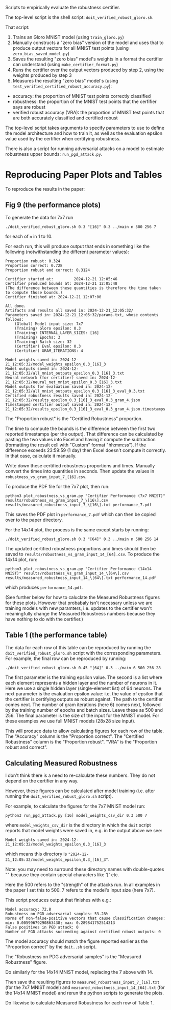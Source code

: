 Scripts to empirically evaluate the robustness certifier.

The top-level script is the shell script: `doit_verified_robust_gloro.sh`.

That script:
1. Trains an Gloro MNIST model (using `train_gloro.py`)
2. Manually constructs a "zero bias" version of the model and uses that to produce output vectors for all MNIST test points (using `zero_bias_saved_model.py`)
3. Saves the resulting "zero bias" model's weights in a format the certifier can understand (using `make_certifier_format.py`)
4. Runs the certifier over the output vectors produced by step 2, using the weights produced by step 3
5. Measures the resulting "zero bias" model's (using `test_verified_certified_robust_accuracy.py`):
  * accuracy: the proportion of MNIST test points correctly classified
  * robustness: the proportion of the MNIST test points that the cerfifier says are robust
  * verified robust accuracy (VRA): the proportion of MNIST test points that are both accurately classified and certified robust

The top-level script takes arguments to specify parameters to use to define the model architecture and how to train it, as well as the evaluation epsilon value used by the certifier when certifying robustness.

There is also a script for running adversarial attacks on a model to estimate robustness upper bounds:
`run_pgd_attack.py`.

# Reproducing Paper Plots and Tables

To reproduce the results in the paper:

## Fig 9 (the performance plots)

To generate the data for 7x7 run

```
./doit_verified_robust_gloro.sh 0.3 "[16]" 0.3 ../main n 500 256 7
```
for each of `n` in 1 to 10.

For each run, this will produce output that ends in something like the following (notwithstanding the different parameter values):

```
Proportion robust: 0.324
Proportion correct: 0.728
Proportion robust and correct: 0.3124

Certifier started at:         2024-12-21 12:05:46
Certifier produced bounds at: 2024-12-21 12:05:48
(The difference between these quantities is therefore the time taken to compute those bounds.)
Certifier finished at: 2024-12-21 12:07:00

All done.
Artifacts and results all saved in: 2024-12-21_12:05:32/
Parameters saved in: 2024-12-21_12:05:32/params.txt, whose contents follows:
    (Global) Model input size: 7x7
    (Training) Gloro epsilon: 0.3
    (Training) INTERNAL_LAYER_SIZES: [16]
    (Training) Epochs: 3
    (Training) Batch size: 32
    (Certifier) Eval epsilon: 0.3
    (Certifier) GRAM_ITERATIONS: 4

Model weights saved in: 2024-12-21_12:05:32/model_weights_epsilon_0.3_[16]_3
Model outputs saved in: 2024-12-21_12:05:32/all_mnist_outputs_epsilon_0.3_[16]_3.txt
Neural network (for certifier) saved in: 2024-12-21_12:05:32/neural_net_mnist_epsilon_0.3_[16]_3.txt
Model outputs for evaluation saved in: 2024-12-21_12:05:32/all_mnist_outputs_epsilon_0.3_[16]_3_eval_0.3.txt
Certified robustness results saved in: 2024-12-21_12:05:32/results_epsilon_0.3_[16]_3_eval_0.3_gram_4.json
Timestamped certifier output saved in: 2024-12-21_12:05:32/results_epsilon_0.3_[16]_3_eval_0.3_gram_4.json.timestamps
```

The "Proportion robust" is the "Certified Robustness" proportion. 

The time to compute the bounds is the difference between the first two reported timestamps (per the output). That
difference can be calculated by pasting the two values into Excel and having it compute the subtraction (formatting the result
cell with "Custom" format "hh:mm:ss"). If the difference exceeds 23:59:59 (1 day) then Excel doesn't compute it correctly.
In that case, calculate it manually. 

Write down these certified robustness proportions and times. Manually convert the times into quantities in seconds. Then update
the values in `robustness_vs_gram_input_7_[16].csv`.

To produce the PDF file for the 7x7 plot, then run:
```
python3 plot_robustness_vs_gram.py "Certifier Performance (7x7 MNIST)" results/robustness_vs_gram_input_7_\[16\].csv results/measured_robustness_input_7_\[16\].txt performance_7.pdf
```
This saves the PDF plot in `performance_7.pdf` which can then be copied over to the paper directory.

For the 14x14 plot, the process is the same except starts by running:

```
./doit_verified_robust_gloro.sh 0.3 "[64]" 0.3 ../main n 500 256 14
```

The updated certified robustness proportions and times should then be saved to `results/robustness_vs_gram_input_14_[64].csv`.
To produce the 14x14 plot, run:
```
python3 plot_robustness_vs_gram.py "Certifier Performance (14x14 MNIST)" results/robustness_vs_gram_input_14_\[64\].csv results/measured_robustness_input_14_\[64\].txt performance_14.pdf
```
which produces `performance_14.pdf`.

(See further below for how to caluclate the Measured Robustness figures for these plots. However that probabaly isn't necessary
unless we are training models with new paramters, i.e. updates to the certifier won't meaningfully change the Measured Robustness
numbers because they have nothing to do with the certifier.)


## Table 1 (the performance table)

The data for each row of this table can be reproduced by running the `doit_verified_robust_gloro.sh` script with the corresponding parameters.
For example, the final row can be reproduced by running:

```
./doit_verified_robust_gloro.sh 0.45 "[64]" 0.3 ../main 6 500 256 28
```

The first parameter is the training epsilon value. The second is a list where each element represents a hidden layer and the number of
neurons in it. Here we use a single hidden layer (single-element list) of 64 neurons. The next parameter is the evaluation epsilon value:
i.e. the value of epsilon that the certifier is certifying outputs as robust against. The path to the certifier comes next.
The number of gram iterations (here 6) comes next, followed by the training number of epochs and batch sizes. Leave these as 500 and 256.
The final parameter is the size of the input for the MNIST model. For these examples we use full MNIST models (28x28 size input).

This will produce data to allow calculating figures for each row of the table. The "Accuracy" column is the
"Proportion correct". The "Certified Robustness" column is the "Proportion robust". "VRA" is the "Proportion robust and correct".


## Calculating Measured Robustness

I don't think there is a need to re-calculate these numbers. They do not depend on the certifier in any way. 

However, these figures can be calculated after model training (i.e. after running the `doit_verified_robust_gloro.sh` script).

For example, to calculate the figures for the 7x7 MNIST model run:
```
python3 run_pgd_attack.py [16] model_weights_csv_dir 0.3 500 7
```
where `model_weights_csv_dir` is the directory in which the `doit` script reports that model weights were saved in, e.g. in the
output above we see:
```
Model weights saved in: 2024-12-21_12:05:32/model_weights_epsilon_0.3_[16]_3
```
which means this directory is `"2024-12-21_12:05:32/model_weights_epsilon_0.3_[16]_3"`.

Note: you may need to surround these directory names with double-quotes "" because they contain special characters like '[' etc.

Here the 500 refers to the "strength" of the attacks run. In all examples in the paper I set this to 500. 7 refers to the model's input
size (here 7x7).

This script produces output that finishes with e.g.:
```
Model accuracy: 72.8
Robustness on PGD adversarial samples: 53.28%
Norms of non-false-positive vectors that cause classification changes: min: 0.00599679290863438; max: 0.289841752514313
False positives in PGD attack: 0
Number of PGD attacks succeeding against certified robust outputs: 0
```

The model accuracy should match the figure reported earlier as the "Proportion correct" by the `doit..sh` script.

The "Robustness on PDG adversarial samples" is the "Measured Robustness" figure.

Do similarly for the 14x14 MNIST model, replacing the 7 above with 14.

Then save the resulting figures to `measured_robustness_input_7_[16].txt` (for the 7x7 MNIST model)
and `measured_robustness_input_14_[64].txt` (for the 14x14 MNIST model) and rerun the python scripts to generate the plots.

Do likewise to calculate Measured Robustness for each row of Table 1. 
